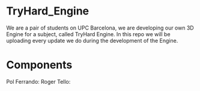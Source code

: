 # TryHard_Engine

We are a pair of students on UPC Barcelona, we are developing our own 3D Engine for a subject, called TryHard Engine. In this repo we will be uploading every update we do during the development of the Engine. 

# Components 

Pol Ferrando: 
Roger Tello:

